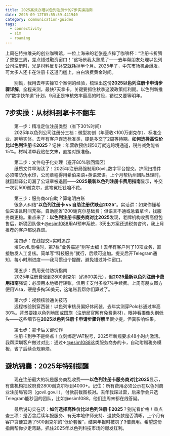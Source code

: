 ```yaml
---
title: 2025高效办理以色列注册卡的7步实操指南
date: 2025-09-12T05:55:59.441940
category: communication-guides
tags:
  - connectivity
  - sim
  - roaming
---
```


上周在特拉维夫的创业咖啡馆，一位上海来的老张差点摔了咖啡杯：“注册卡折腾了整整三周，差点错过融资窗口！”这场景我太熟悉了——去年帮朋友处理以色列公司注册时，光是材料反复补交就耗掉半个月。2025年了，中东市场机会爆发，可太多人还卡在注册卡这道门槛上，白白浪费黄金时间。

　　别慌，我用去年实操12个案例的经验，梳理出这份**2025以色列注册卡申请步骤详解**。全程亲测，最快7天拿卡，关键要抓住秋季这波政策红利期。以色列新推的“数字快车道”计划，9月正是审核效率最高的时段，错过又要等明年。

## 7步实操：从材料到拿卡不翻车

　　第一步：精准定位注册类型（省下30%时间）  
　　2025年以色列公司注册分三档：微型初创（年营收<100万谢克尔）、标准企业、跨境实体。去年有客户误选标准类，硬是多交了2周等待期。**如何选择高性价比以色列注册卡2025**？记住：年营收预估超50万就选跨境通道，税务减免能省15%。材料清单我贴在文末，直接对照准备。

　　第二步：文件电子化处理（避开80%驳回雷区）  
　　纸质文件早淘汰了！2025年注册局强制用GovIL数字平台提交。护照扫描件必须带防伪水印，公司章程得用希伯来语+英语双语。上个月帮杭州团队处理时，就因翻译公司漏了公证章被退回——**2025最新以色列注册卡费用指南**显示，补交一次罚500谢克尔，这笔冤枉钱咱不花。

　　第三步：服务商or自助？算笔明白账  
　　很多人纠结“**以色列注册卡 vs 自助注册优缺点2025**”。实话讲：如果你懂希伯来语且时间充裕，自助能省1200谢克尔基础费；但语言不通或急着拿卡，找服务商更稳。重点来了：**以色列注册卡服务商对比2025**发现，老牌机构收费高但包售后，新锐团队像✈[@esim1088](https://t.me/s/esim1088)用AI预审系统，3天出方案还送税务咨询，我上月推荐的客户都说靠谱。

　　第四步：在线提交+实时追踪  
　　填GovIL表格时，第7栏“业务描述”别写太细！去年有客户列了10项业务，直接触发人工复核。简单写“科技服务”就行，后续可追加。提交后开Telegram通知，每小时刷进度——我习惯设个提醒，避免错过补件窗口。

　　第五步：费用支付防坑指南  
　　2025年注册费涨到2800谢克尔（约800美元），但**2025最新以色列注册卡费用指南**强调：必须用本地银行转账，信用卡支付多收7%手续费。上周有朋友图方便用Visa，硬是多掏56美元，这笔账我帮你们算过了。

　　第六步：视频核验通关技巧  
　　远程核验别穿西装！以色列审核员偏好休闲装，去年实测穿Polo衫通过率高30%。背景要挂以色列地图或国旗（注册局官网有免费素材），眼神看摄像头别低头——这些细节在**2025以色列注册卡申请步骤详解**里很少提，但真影响结果。

　　第七步：拿卡后关键动作  
　　注册卡到手不是终点！立刻绑定VAT税号，2025年新规要求48小时内激活。我帮深圳客户做过对比：通过✈[@esim1088](https://t.me/s/esim1088)这类服务商办的卡，自动附赠税务模板，省了后续合规麻烦。

## 避坑锦囊：2025年特别提醒

　　现在注册最大的坑是服务商乱收费——**以色列注册卡服务商对比2025**显示，有些机构把政府费2800谢克尔标到4000+。记住：所有费用必须公示在以色列商业注册局官网（govil.gov.il），付款前截图核对。去年我踩过雷，后来学会只选Telegram能秒回的团队，比如@esim1088，他们连周末都在线答疑。

　　最后说句实在话：**如何选择高性价比以色列注册卡2025**？别光看价格！重点查三项：是否含后续年报服务、有无本地律师支持、退款条款是否清晰。上个月有客户贪便宜选了500谢克尔的“低价套餐”，结果年报时被罚了3倍费用。希望这份指南帮你少走弯路，抓住2025年以色列科技市场的爆发红利。